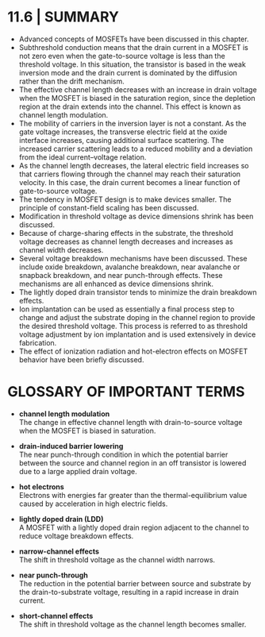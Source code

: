 # 11.6 | SUMMARY

- Advanced concepts of MOSFETs have been discussed in this chapter.
- Subthreshold conduction means that the drain current in a MOSFET is not zero even when the gate-to-source voltage is less than the threshold voltage. In this situation, the transistor is based in the weak inversion mode and the drain current is dominated by the diffusion rather than the drift mechanism.
- The effective channel length decreases with an increase in drain voltage when the MOSFET is biased in the saturation region, since the depletion region at the drain extends into the channel. This effect is known as channel length modulation.
- The mobility of carriers in the inversion layer is not a constant. As the gate voltage increases, the transverse electric field at the oxide interface increases, causing additional surface scattering. The increased carrier scattering leads to a reduced mobility and a deviation from the ideal current–voltage relation.
- As the channel length decreases, the lateral electric field increases so that carriers flowing through the channel may reach their saturation velocity. In this case, the drain current becomes a linear function of gate-to-source voltage.
- The tendency in MOSFET design is to make devices smaller. The principle of constant-field scaling has been discussed.
- Modification in threshold voltage as device dimensions shrink has been discussed.
- Because of charge-sharing effects in the substrate, the threshold voltage decreases as channel length decreases and increases as channel width decreases.
- Several voltage breakdown mechanisms have been discussed. These include oxide breakdown, avalanche breakdown, near avalanche or snapback breakdown, and near punch-through effects. These mechanisms are all enhanced as device dimensions shrink.
- The lightly doped drain transistor tends to minimize the drain breakdown effects.
- Ion implantation can be used as essentially a final process step to change and adjust the substrate doping in the channel region to provide the desired threshold voltage. This process is referred to as threshold voltage adjustment by ion implantation and is used extensively in device fabrication.
- The effect of ionization radiation and hot-electron effects on MOSFET behavior have been briefly discussed.

# GLOSSARY OF IMPORTANT TERMS

- **channel length modulation**  
  The change in effective channel length with drain-to-source voltage when the MOSFET is biased in saturation.

- **drain-induced barrier lowering**  
  The near punch-through condition in which the potential barrier between the source and channel region in an off transistor is lowered due to a large applied drain voltage.

- **hot electrons**  
  Electrons with energies far greater than the thermal-equilibrium value caused by acceleration in high electric fields.

- **lightly doped drain (LDD)**  
  A MOSFET with a lightly doped drain region adjacent to the channel to reduce voltage breakdown effects.

- **narrow-channel effects**  
  The shift in threshold voltage as the channel width narrows.

- **near punch-through**  
  The reduction in the potential barrier between source and substrate by the drain-to-substrate voltage, resulting in a rapid increase in drain current.

- **short-channel effects**  
  The shift in threshold voltage as the channel length becomes smaller.